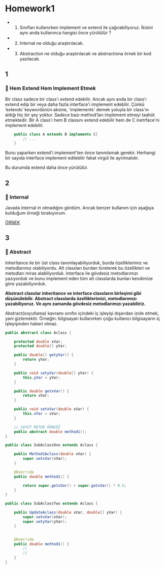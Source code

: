 # Homework1

-
    1) Sınıfları kullanırken implement ve extend ile çağırabiliyoruz. İkisini aynı anda kullanınca hangisi önce
       yürütülür ?
-
    2) Internal ne olduğu araştırılacak.
-
    3) Abstraction ne olduğu araştırılacak ve abstractiona örnek bir kod yazılacak.

## 1

### :pushpin: Hem Extend Hem Implement Etmek

Bir class sadece bir class'ı extend edebilir.
Ancak aynı anda bir class’ı extend edip bir veya
daha fazla interface'i implement edebilir.
Çünkü ’extends’ keywordünün aksine, 'implements'
demek yoluyla bir class'ın aldığı hiç bir şey yoktur.
Sadece bazı method’ları
implement etmeyi taahüt etmektedir.
Bir A class’ı hem B classını extend edebilir hem
de C inetrface'ni implement edebilir.

``` Java
    public class A extends B implements C{
        // ...
    }
```

Bunu yaparken extend'i implement'ten önce tanımlamak
gerekir.
Herhangi bir sayıda interface implement edilebilir
fakat virgül ile ayrılmalıdır.

Bu durumda extend daha önce yürütülür.

## 2

### :pushpin: Internal

Javada internal in olmadığını gördüm. Ancak benzer
kullanım için aşağıya bulduğum örneği bırakıyorum.

[ÖRNEK](http://www.javacamp.org/javavscsharp/internal.html)

## 3

### :pushpin: Abstract

Inheritance ile bir üst class tanımlayabiliyorduk,
burda özelliklerimiz ve metodlarımız olabiliyordu.
Alt classları burdan türeterek bu özellikleri ve
metodları miras alabiliyorduk.
Interface ile gövdesiz metodlarımızı yazıyorduk ve
bunu implement eden tüm alt classlarda bunları
kendimize göre yazabiliyorduk.

**Abstract classlar inheritance ve interface
classların birleşimi gibi düşünülebilir. Abstract
classlarda özelliklerimizi, metodlarımızı
yazabiliyoruz. Ve aynı zamanda gövdesiz metodlarımızı
yazabiliriz.**

Abstract(soyutlama) kavramı sınıfın içindeki iç
işleyişi dışarıdan izole etmek, yani gizlemektir.
Örneğin: bilgisayarı kullanırken çoğu kullanıcı
bilgisayarın iç işleyişinden haberi olmaz.

```Java
public abstract class Aclass {

    protected double xVar;
    protected double[] yVar;

    public double[] getyVar() {
        return yVar;
    }

    public void setyVar(double[] yVar) {
        this.yVar = yVar;
    }

    public double getxVar() {
        return xVar;
    }

    public void setxVar(double xVar) {
        this.xVar = xVar;
    }

    // SOYUT METOD ÖRNEĞİ
    public abstract double method1();
}
```

```JAVA
public class SubAclassOne extends Aclass {

    public Method1Aclass(double xVar) {
        super.setxVar(xVar);
    }

    @Override
    public double method1() {

        return super.getxVar() + super.getxVar() * 0.5;
    }
}

public class SubAclassTwo extends Aclass {

    public UpdateAclass(double xVar, double[] yVar) {
        super.setxVar(xVar);
        super.setyVar(yVar);
    }


    @Override
    public double method1() {
        //
        //
    }
}
```